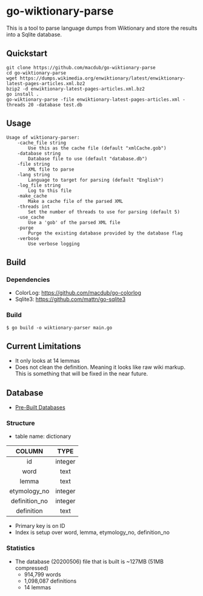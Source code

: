 # go-wiktionary-parse
This is a tool to parse language dumps from Wiktionary and store the results into a Sqlite database.


## Quickstart

```
git clone https://github.com/macdub/go-wiktionary-parse
cd go-wiktionary-parse
wget https://dumps.wikimedia.org/enwiktionary/latest/enwiktionary-latest-pages-articles.xml.bz2
bzip2 -d enwiktionary-latest-pages-articles.xml.bz2
go install .
go-wiktionary-parse -file enwiktionary-latest-pages-articles.xml -threads 20 -database test.db
```



## Usage
```
Usage of wiktionary-parser:
    -cache_file string
        Use this as the cache file (default "xmlCache.gob")
    -database string
        Database file to use (default "database.db")
    -file string
        XML file to parse
    -lang string
        Language to target for parsing (default "English")
    -log_file string
        Log to this file
    -make_cache
        Make a cache file of the parsed XML
    -threads int
        Set the number of threads to use for parsing (default 5)
    -use_cache
        Use a 'gob' of the parsed XML file
    -purge
        Purge the existing database provided by the database flag
    -verbose
        Use verbose logging
```

## Build
### Dependencies
- ColorLog: https://github.com/macdub/go-colorlog
- Sqlite3: https://github.com/mattn/go-sqlite3

### Build
`$ go build -o wiktionary-parser main.go`

## Current Limitations
- It only looks at 14 lemmas
- Does not clean the definition. Meaning it looks like raw wiki markup. This is something that will be fixed in the near future.

## Database
- [Pre-Built Databases](http://www.mcdojoh.com/wiktionary_dbs)

### Structure
- table name: dictionary

| COLUMN         | TYPE    |
|:--------------:|:-------:|
| id             | integer |
| word           | text    |
| lemma          | text    |
| etymology\_no  | integer | 
| definition\_no | integer |
| definition     | text    |

- Primary key is on ID
- Index is setup over word, lemma, etymology\_no, definition\_no

### Statistics
- The database (20200506) file that is built is ~127MB (51MB compressed)
  - 914,799 words
  - 1,098,087 definitions
  - 14 lemmas
